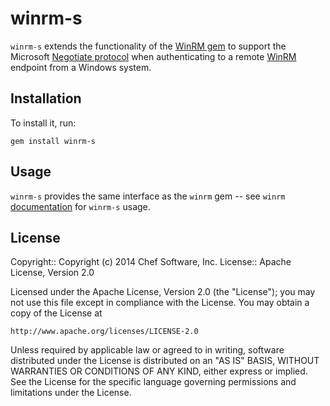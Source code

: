 winrm-s
=======

`winrm-s` extends the functionality of the
[WinRM gem](http://rubygems.org/gems/winrm) to support the Microsoft
[Negotiate protocol](http://msdn.microsoft.com/en-us/library/windows/desktop/aa378748(v=vs.85).aspx)
when authenticating to a remote [WinRM](http://msdn.microsoft.com/en-us/library/aa384426(v=vs.85).aspx) endpoint from a Windows system.

Installation
------------

To install it, run:

    gem install winrm-s

Usage
-----

`winrm-s` provides the same interface as the `winrm` gem -- see `winrm`
[documentation](https://github.com/WinRb/WinRM/blob/master/README.md) for `winrm-s` usage.

License
-------

Copyright:: Copyright (c) 2014 Chef Software, Inc.
License:: Apache License, Version 2.0

Licensed under the Apache License, Version 2.0 (the "License");
you may not use this file except in compliance with the License.
You may obtain a copy of the License at

    http://www.apache.org/licenses/LICENSE-2.0

Unless required by applicable law or agreed to in writing, software
distributed under the License is distributed on an "AS IS" BASIS,
WITHOUT WARRANTIES OR CONDITIONS OF ANY KIND, either express or implied.
See the License for the specific language governing permissions and
limitations under the License.

